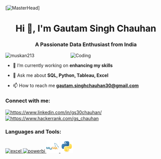 
[![MasterHead](https://files.realpython.com/media/Linear-Algebra-in-Python-Matrix-Inverses-and-Least-Squares_Watermarked.cb9987c11b27.jpg)]
<h1 align="center">Hi 👋, I'm Gautam Singh Chauhan</h1>
<h3 align="center">A Passionate Data Enthusiast from India</h3>

<img align="right" alt="Coding" width="300" src="https://www.element61.be/sites/default/files/img_competences/developer-dribbble.gif">

<p align="left"> <img src="https://komarev.com/ghpvc/?username=muskan213&label=Profile%20views&color=0e75b6&style=flat" alt="muskan213" /> </p>

- 🔭 I’m currently working on **enhancing my skills**

- 💬 Ask me about **SQL, Python, Tableau, Excel**

- 📫 How to reach me **gautam.singhchauhan30@gmail.com**

<h3 align="left">Connect with me:</h3>
<p align="left">
<a href="https://www.linkedin.com/in/gs30chauhan/" target="blank"><img align="center" src="https://raw.githubusercontent.com/rahuldkjain/github-profile-readme-generator/master/src/images/icons/Social/linked-in-alt.svg" alt="https://www.linkedin.com/in/gs30chauhan/" height="30" width="40" /></a>
<a href="https://www.hackerrank.com/gs_chauhan" target="blank"><img align="center" src="https://raw.githubusercontent.com/rahuldkjain/github-profile-readme-generator/master/src/images/icons/Social/hackerrank.svg" alt="https://www.hackerrank.com/gs_chauhan" height="30" width="40" /></a>
</p>

<h3 align="left">Languages and Tools:</h3>
<p align="left"><a href="https://www.microsoft.com/en-us/microsoft-365/excel" target="_blank" rel="noreferrer"> <img src="https://img.icons8.com/color/512/microsoft-excel-2019--v1.png" alt="excel" width="40" height="40"/> </a> <a href="https://powerbi.microsoft.com/en-au/" target="_blank" rel="noreferrer"> <img src="https://img.icons8.com/color/1x/power-bi.png" alt="powerbi" width="40" height="40"/> </a> <a href="https://www.mysql.com/" target="_blank" rel="noreferrer"> <img src="https://raw.githubusercontent.com/devicons/devicon/master/icons/mysql/mysql-original-wordmark.svg" alt="mysql" width="40" height="40"/> </a> <a href="https://www.python.org" target="_blank" rel="noreferrer"> <img src="https://raw.githubusercontent.com/devicons/devicon/master/icons/python/python-original.svg" alt="python" width="40" height="40"/> </a> </p>

  
  
  
  


